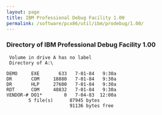 ```yaml
---
layout: page
title: IBM Professional Debug Facility 1.00
permalink: /software/pcx86/util/ibm/prodebug/1.00/
---
```


### Directory of IBM Professional Debug Facility 1.00

     Volume in drive A has no label
     Directory of A:\

    DEMO     EXE       633   7-01-84   9:30a
    DR       COM     18880   7-01-84   9:30a
    DR       HLP     27600   7-01-84   9:30a
    RDT      COM     40832   7-01-84   9:30a
    VENDOR-# DO1*        0   7-04-83  12:00a
            5 file(s)      87945 bytes
                           91136 bytes free
